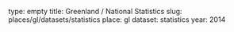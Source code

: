 type: empty
title: Greenland / National Statistics
slug: places/gl/datasets/statistics
place: gl
dataset: statistics
year: 2014

